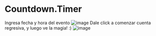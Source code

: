 # Countdown.Timer
Ingresa fecha y hora del evento
![image](https://user-images.githubusercontent.com/123986546/229646789-27b7613e-ce90-45a6-81b6-9e38b69f77ff.png)
Dale click a comenzar cuenta regresiva, y luego ve la magia! :)
![image](https://user-images.githubusercontent.com/123986546/229646964-9dfdcb5c-66b6-4261-9d34-2d4b82709201.png)
